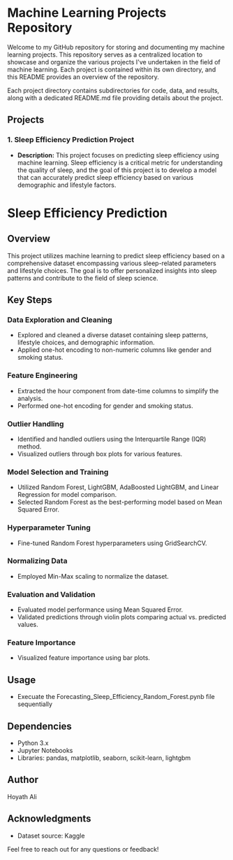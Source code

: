 
# Machine Learning Projects Repository

Welcome to my GitHub repository for storing and documenting my machine learning projects. This repository serves as a centralized location to showcase and organize the various projects I've undertaken in the field of machine learning. Each project is contained within its own directory, and this README provides an overview of the repository.


Each project directory contains subdirectories for code, data, and results, along with a dedicated README.md file providing details about the project.

## Projects

### 1.  Sleep Efficiency Prediction Project

- **Description:** This project focuses on predicting sleep efficiency using machine learning. Sleep efficiency is a critical metric for understanding the quality of sleep, and the goal of this project is to develop a model that can accurately predict sleep efficiency based on various demographic and lifestyle factors.
  
# Sleep Efficiency Prediction

## Overview

This project utilizes machine learning to predict sleep efficiency based on a comprehensive dataset encompassing various sleep-related parameters and lifestyle choices. The goal is to offer personalized insights into sleep patterns and contribute to the field of sleep science.

## Key Steps

### Data Exploration and Cleaning

- Explored and cleaned a diverse dataset containing sleep patterns, lifestyle choices, and demographic information.
- Applied one-hot encoding to non-numeric columns like gender and smoking status.

### Feature Engineering

- Extracted the hour component from date-time columns to simplify the analysis.
- Performed one-hot encoding for gender and smoking status.

### Outlier Handling

- Identified and handled outliers using the Interquartile Range (IQR) method.
- Visualized outliers through box plots for various features.

### Model Selection and Training

- Utilized Random Forest, LightGBM, AdaBoosted LightGBM, and Linear Regression for model comparison.
- Selected Random Forest as the best-performing model based on Mean Squared Error.

### Hyperparameter Tuning

- Fine-tuned Random Forest hyperparameters using GridSearchCV.

### Normalizing Data

- Employed Min-Max scaling to normalize the dataset.

### Evaluation and Validation

- Evaluated model performance using Mean Squared Error.
- Validated predictions through violin plots comparing actual vs. predicted values.

### Feature Importance

- Visualized feature importance using bar plots.

## Usage

- Execuate the Forecasting_Sleep_Efficiency_Random_Forest.pynb file sequentially

## Dependencies

- Python 3.x
- Jupyter Notebooks
- Libraries: pandas, matplotlib, seaborn, scikit-learn, lightgbm

## Author

Hoyath Ali

## Acknowledgments

- Dataset source: Kaggle

Feel free to reach out for any questions or feedback!


